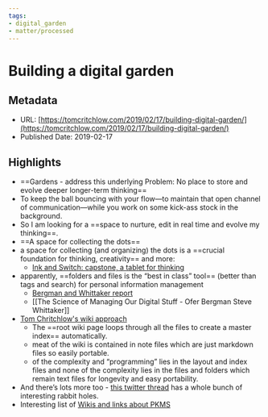 ```yaml
---
tags: 
- digital_garden
- matter/processed
---
```

# Building a digital garden

## Metadata
* URL: [https://tomcritchlow.com/2019/02/17/building-digital-garden/](https://tomcritchlow.com/2019/02/17/building-digital-garden/)
* Published Date: 2019-02-17

## Highlights
* ==Gardens - address this underlying Problem: No place to store and evolve deeper longer-term thinking==
* To keep the ball bouncing with your flow—to maintain that open channel of communication—while you work on some kick-ass stock in the background.
* So I am looking for a ==space to nurture, edit in real time and evolve my thinking==.
* ==A space for collecting the dots==
* a space for collecting (and organizing) the dots is a ==crucial foundation for thinking, creativity== and more:
	* [Ink and Switch: capstone, a tablet for thinking](https://www.inkandswitch.com/capstone/)
* apparently, ==folders and files is the “best in class” tool== (better than tags and search) for personal information management
	* [Bergman and Whittaker report](https://mitpress.mit.edu/books/science-managing-our-digital-stuff)
	* [[The Science of Managing Our Digital Stuff - Ofer Bergman Steve Whittaker]]
* [Tom Chritchlow's wiki approach](https://github.com/tomcritchlow/tomcritchlow.github.io)
	* The ==root wiki page loops through all the files to create a master index== automatically. 
	* meat of the wiki is contained in note files which are just markdown files so easily portable.
	* of the complexity and “programming” lies in the layout and index files and none of the complexity lies in the files and folders which remain text files for longevity and easy portability.
* And there’s lots more too - [this twitter thread](https://twitter.com/tomcritchlow/status/1083823277712248832) has a whole bunch of interesting rabbit holes.
* Interesting list of [Wikis and links about PKMS](https://tomcritchlow.com/wiki/wikis/)
